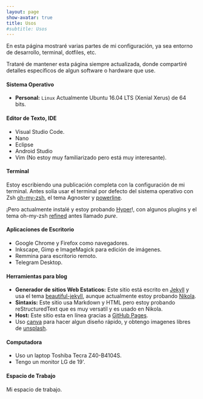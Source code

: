 ```yaml
---
layout: page
show-avatar: true
title: Usos 
#subtitle: Usos
---
```


En esta página mostraré varias partes de mi configuración, ya sea entorno de desarrollo, terminal, dotfiles, etc. 

Trataré de mantener esta página siempre actualizada, donde compartiré detalles específicos de algun software o hardware que use.

#### Sistema Operativo
- **Personal:** `Linux`  Actualmente Ubuntu 16.04 LTS (Xenial Xerus) de 64 bits.


#### Editor de Texto, IDE
- Visual Studio Code.
- Nano
- Eclipse
- Android Studio
- Vim (No estoy muy familiarizado pero está muy interesante).


#### Terminal
Estoy escribiendo una publicación completa con la configuración de mi terminal. 
Antes solía usar el terminal por defecto del sistema operativo con Zsh [oh-my-zsh](https://ohmyz.sh/), el tema Agnoster y [powerline](https://github.com/powerline/powerline). 

¡Pero actualmente instalé y estoy probando [Hyper](https://hyper.is/)!, con algunos plugins y el tema oh-my-zsh [refined](https://github.com/robbyrussell/oh-my-zsh/blob/master/themes/refined.zsh-theme) antes llamado _pure_.


#### Aplicaciones de Escritorio
- Google Chrome y Firefox como navegadores.
- Inkscape, Gimp e ImageMagick para edición de imágenes.
- Remmina para escritorio remoto.
- Telegram Desktop.


#### Herramientas para blog
- **Generador de sitios Web Estaticos:** Este sitio está escrito en [Jekyll](https://jekyllrb.com/) y usa el tema [beautiful-jekyll](https://deanattali.com/beautiful-jekyll/), aunque actualmente estoy probando [Nikola](https://getnikola.com/).
- **Sintaxis:** Este sitio usa Markdown y HTML pero estoy probando reStructuredText que es muy versatil y es usado en Nikola.
- **Host:** Este sitio esta en línea gracias a [GitHub Pages](https://pages.github.com/).
- Uso [canva](https://www.canva.com/) para hacer algun diseño rápido, y obtengo imagenes libres de [unsplash](https://unsplash.com/).


#### Computadora
- Uso un laptop Toshiba Tecra Z40-B4104S.
- Tengo un monitor LG de 19'.


#### Espacio de Trabajo
Mi espacio de trabajo.
